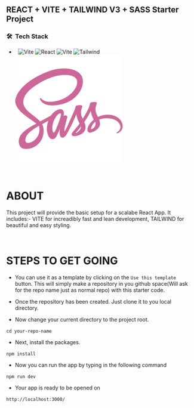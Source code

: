 <h2>REACT + VITE + TAILWIND V3 + SASS Starter Project</h2>

<h3> 🛠 &nbsp;Tech Stack</h3>

- &nbsp;
  ![Vite](https://user-images.githubusercontent.com/49403996/147873792-0b107314-22df-43a0-a4e7-69f4e3932fb6.jpg)
  ![React](https://img.shields.io/badge/-React-333333?style=flat&logo=react)
  ![Vite](https://img.shields.io/badge/-Vite-333333?style=flat&logo=vite)
  ![Tailwind](https://img.shields.io/badge/-Tailwind-333333?style=flat&logo=tailwindcss)
  ![SASS](https://raw.githubusercontent.com/github/explore/80688e429a7d4ef2fca1e82350fe8e3517d3494d/topics/sass/sass.png)

<br/>


# ABOUT

<p>
This project will provide the basic setup for a scalabe React App. It includes:- VITE for increadibly fast and lean development, TAILWIND for beautiful and easy styling.
</p>

<br/>

# STEPS TO GET GOING

- You can use it as a template by clicking on the `Use this template` button. This will simply make a repository in you github space(Will ask for the repo name just as normal repo) with this starter code.

- Once the repository has been created. Just clone it to you local directory.

- Now change your current directory to the project root.

```
cd your-repo-name
```

- Next, install the packages.

```
npm install
```

- Now you can run the app by typing in the following command

```
npm run dev
```

- Your app is ready to be opened on

```
http://localhost:3000/
```
